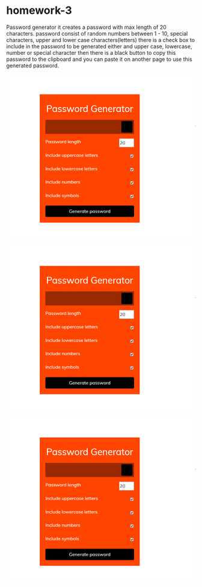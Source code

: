 # homework-3

Password generator it creates a password with max length of 20 characters.
password consist of random numbers between 1 - 10, special characters, upper and lower case characters(letters)
there is a check box to include in the password to be generated either and upper case, lowercase, number or special character
then there is a black button to copy this password to the clipboard and you can paste it on another page to use this generated password.

![](Image/image.png) 

<img src = "/Image/image.png">

![](https://github.com/boychapz/homework-3/blob/master/Image/image.PNG)
